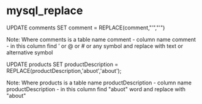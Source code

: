 # mysql_replace

UPDATE comments SET comment = REPLACE(comment,"’","'")

Note: Where comments is a table name
comment - column name
comment - in this column find ’ or @ or # or any symbol and replace with text or alternative symbol


UPDATE products SET productDescription = REPLACE(productDescription,'abuot','about');

Note: Where products is a table name
productDescription - column name
productDescription - in this column find "abuot" word and replace with "about"
